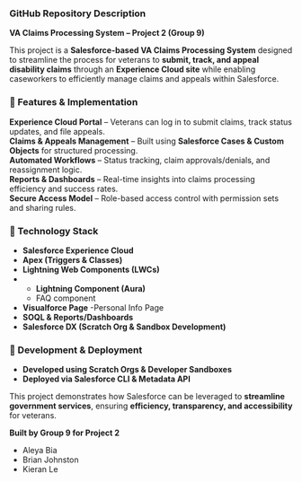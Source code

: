 ### **GitHub Repository Description**  

**VA Claims Processing System – Project 2 (Group 9)**  

This project is a **Salesforce-based VA Claims Processing System** designed to streamline the process for veterans to **submit, track, and appeal disability claims** through an **Experience Cloud site** while enabling caseworkers to efficiently manage claims and appeals within Salesforce.  

### **🔹 Features & Implementation**  
 **Experience Cloud Portal** – Veterans can log in to submit claims, track status updates, and file appeals.  
 **Claims & Appeals Management** – Built using **Salesforce Cases & Custom Objects** for structured processing.  
 **Automated Workflows** – Status tracking, claim approvals/denials, and reassignment logic.  
 **Reports & Dashboards** – Real-time insights into claims processing efficiency and success rates.  
 **Secure Access Model** – Role-based access control with permission sets and sharing rules.  

### **🔹 Technology Stack**  
- **Salesforce Experience Cloud**  
- **Apex (Triggers & Classes)**  
- **Lightning Web Components (LWCs)**
- - **Lightning Component (Aura)**
  -   FAQ component
- **Visualforce Page**
  -Personal Info Page
- **SOQL & Reports/Dashboards**  
- **Salesforce DX (Scratch Org & Sandbox Development)**  

### **🔹 Development & Deployment**  
- **Developed using Scratch Orgs & Developer Sandboxes**  
- **Deployed via Salesforce CLI & Metadata API**  

This project demonstrates how Salesforce can be leveraged to **streamline government services**, ensuring **efficiency, transparency, and accessibility** for veterans.  

**Built by Group 9 for Project 2**  
- Aleya Bia
- Brian Johnston
- Kieran Le
